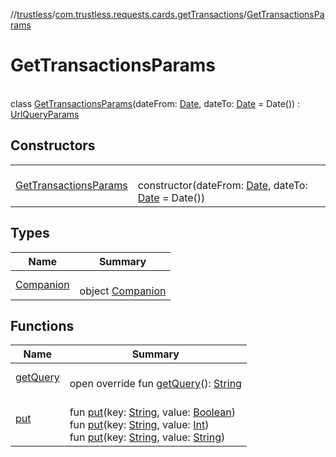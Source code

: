 //[trustless](../../../index.md)/[com.trustless.requests.cards.getTransactions](../index.md)/[GetTransactionsParams](index.md)

# GetTransactionsParams

\
class [GetTransactionsParams](index.md)(dateFrom: [Date](https://developer.android.com/reference/kotlin/java/util/Date.html), dateTo: [Date](https://developer.android.com/reference/kotlin/java/util/Date.html) = Date()) : [UrlQueryParams](../../com.trustless.queryParams/-url-query-params/index.md)

## Constructors

| | |
|---|---|
| [GetTransactionsParams](-get-transactions-params.md) | <br>constructor(dateFrom: [Date](https://developer.android.com/reference/kotlin/java/util/Date.html), dateTo: [Date](https://developer.android.com/reference/kotlin/java/util/Date.html) = Date()) |

## Types

| Name | Summary |
|---|---|
| [Companion](-companion/index.md) | <br>object [Companion](-companion/index.md) |

## Functions

| Name | Summary |
|---|---|
| [getQuery](../../com.trustless.queryParams/-url-query-params/get-query.md) | <br>open override fun [getQuery](../../com.trustless.queryParams/-url-query-params/get-query.md)(): [String](https://kotlinlang.org/api/latest/jvm/stdlib/kotlin/-string/index.html) |
| [put](../../com.trustless.queryParams/-url-query-params/put.md) | <br>fun [put](../../com.trustless.queryParams/-url-query-params/put.md)(key: [String](https://kotlinlang.org/api/latest/jvm/stdlib/kotlin/-string/index.html), value: [Boolean](https://kotlinlang.org/api/latest/jvm/stdlib/kotlin/-boolean/index.html))<br>fun [put](../../com.trustless.queryParams/-url-query-params/put.md)(key: [String](https://kotlinlang.org/api/latest/jvm/stdlib/kotlin/-string/index.html), value: [Int](https://kotlinlang.org/api/latest/jvm/stdlib/kotlin/-int/index.html))<br>fun [put](../../com.trustless.queryParams/-url-query-params/put.md)(key: [String](https://kotlinlang.org/api/latest/jvm/stdlib/kotlin/-string/index.html), value: [String](https://kotlinlang.org/api/latest/jvm/stdlib/kotlin/-string/index.html)) |
